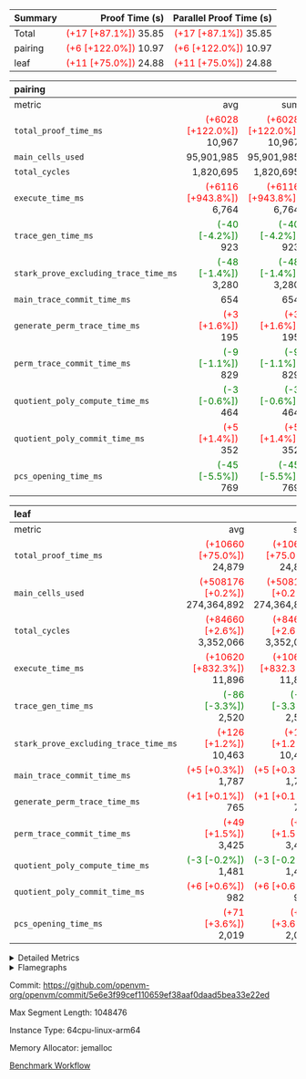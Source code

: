 | Summary | Proof Time (s) | Parallel Proof Time (s) |
|:---|---:|---:|
| Total | <span style='color: red'>(+17 [+87.1%])</span> 35.85 | <span style='color: red'>(+17 [+87.1%])</span> 35.85 |
| pairing | <span style='color: red'>(+6 [+122.0%])</span> 10.97 | <span style='color: red'>(+6 [+122.0%])</span> 10.97 |
| leaf | <span style='color: red'>(+11 [+75.0%])</span> 24.88 | <span style='color: red'>(+11 [+75.0%])</span> 24.88 |


| pairing |||||
|:---|---:|---:|---:|---:|
|metric|avg|sum|max|min|
| `total_proof_time_ms ` | <span style='color: red'>(+6028 [+122.0%])</span> 10,967 | <span style='color: red'>(+6028 [+122.0%])</span> 10,967 | <span style='color: red'>(+6028 [+122.0%])</span> 10,967 | <span style='color: red'>(+6028 [+122.0%])</span> 10,967 |
| `main_cells_used     ` |  95,901,985 |  95,901,985 |  95,901,985 |  95,901,985 |
| `total_cycles        ` |  1,820,695 |  1,820,695 |  1,820,695 |  1,820,695 |
| `execute_time_ms     ` | <span style='color: red'>(+6116 [+943.8%])</span> 6,764 | <span style='color: red'>(+6116 [+943.8%])</span> 6,764 | <span style='color: red'>(+6116 [+943.8%])</span> 6,764 | <span style='color: red'>(+6116 [+943.8%])</span> 6,764 |
| `trace_gen_time_ms   ` | <span style='color: green'>(-40 [-4.2%])</span> 923 | <span style='color: green'>(-40 [-4.2%])</span> 923 | <span style='color: green'>(-40 [-4.2%])</span> 923 | <span style='color: green'>(-40 [-4.2%])</span> 923 |
| `stark_prove_excluding_trace_time_ms` | <span style='color: green'>(-48 [-1.4%])</span> 3,280 | <span style='color: green'>(-48 [-1.4%])</span> 3,280 | <span style='color: green'>(-48 [-1.4%])</span> 3,280 | <span style='color: green'>(-48 [-1.4%])</span> 3,280 |
| `main_trace_commit_time_ms` |  654 |  654 |  654 |  654 |
| `generate_perm_trace_time_ms` | <span style='color: red'>(+3 [+1.6%])</span> 195 | <span style='color: red'>(+3 [+1.6%])</span> 195 | <span style='color: red'>(+3 [+1.6%])</span> 195 | <span style='color: red'>(+3 [+1.6%])</span> 195 |
| `perm_trace_commit_time_ms` | <span style='color: green'>(-9 [-1.1%])</span> 829 | <span style='color: green'>(-9 [-1.1%])</span> 829 | <span style='color: green'>(-9 [-1.1%])</span> 829 | <span style='color: green'>(-9 [-1.1%])</span> 829 |
| `quotient_poly_compute_time_ms` | <span style='color: green'>(-3 [-0.6%])</span> 464 | <span style='color: green'>(-3 [-0.6%])</span> 464 | <span style='color: green'>(-3 [-0.6%])</span> 464 | <span style='color: green'>(-3 [-0.6%])</span> 464 |
| `quotient_poly_commit_time_ms` | <span style='color: red'>(+5 [+1.4%])</span> 352 | <span style='color: red'>(+5 [+1.4%])</span> 352 | <span style='color: red'>(+5 [+1.4%])</span> 352 | <span style='color: red'>(+5 [+1.4%])</span> 352 |
| `pcs_opening_time_ms ` | <span style='color: green'>(-45 [-5.5%])</span> 769 | <span style='color: green'>(-45 [-5.5%])</span> 769 | <span style='color: green'>(-45 [-5.5%])</span> 769 | <span style='color: green'>(-45 [-5.5%])</span> 769 |

| leaf |||||
|:---|---:|---:|---:|---:|
|metric|avg|sum|max|min|
| `total_proof_time_ms ` | <span style='color: red'>(+10660 [+75.0%])</span> 24,879 | <span style='color: red'>(+10660 [+75.0%])</span> 24,879 | <span style='color: red'>(+10660 [+75.0%])</span> 24,879 | <span style='color: red'>(+10660 [+75.0%])</span> 24,879 |
| `main_cells_used     ` | <span style='color: red'>(+508176 [+0.2%])</span> 274,364,892 | <span style='color: red'>(+508176 [+0.2%])</span> 274,364,892 | <span style='color: red'>(+508176 [+0.2%])</span> 274,364,892 | <span style='color: red'>(+508176 [+0.2%])</span> 274,364,892 |
| `total_cycles        ` | <span style='color: red'>(+84660 [+2.6%])</span> 3,352,066 | <span style='color: red'>(+84660 [+2.6%])</span> 3,352,066 | <span style='color: red'>(+84660 [+2.6%])</span> 3,352,066 | <span style='color: red'>(+84660 [+2.6%])</span> 3,352,066 |
| `execute_time_ms     ` | <span style='color: red'>(+10620 [+832.3%])</span> 11,896 | <span style='color: red'>(+10620 [+832.3%])</span> 11,896 | <span style='color: red'>(+10620 [+832.3%])</span> 11,896 | <span style='color: red'>(+10620 [+832.3%])</span> 11,896 |
| `trace_gen_time_ms   ` | <span style='color: green'>(-86 [-3.3%])</span> 2,520 | <span style='color: green'>(-86 [-3.3%])</span> 2,520 | <span style='color: green'>(-86 [-3.3%])</span> 2,520 | <span style='color: green'>(-86 [-3.3%])</span> 2,520 |
| `stark_prove_excluding_trace_time_ms` | <span style='color: red'>(+126 [+1.2%])</span> 10,463 | <span style='color: red'>(+126 [+1.2%])</span> 10,463 | <span style='color: red'>(+126 [+1.2%])</span> 10,463 | <span style='color: red'>(+126 [+1.2%])</span> 10,463 |
| `main_trace_commit_time_ms` | <span style='color: red'>(+5 [+0.3%])</span> 1,787 | <span style='color: red'>(+5 [+0.3%])</span> 1,787 | <span style='color: red'>(+5 [+0.3%])</span> 1,787 | <span style='color: red'>(+5 [+0.3%])</span> 1,787 |
| `generate_perm_trace_time_ms` | <span style='color: red'>(+1 [+0.1%])</span> 765 | <span style='color: red'>(+1 [+0.1%])</span> 765 | <span style='color: red'>(+1 [+0.1%])</span> 765 | <span style='color: red'>(+1 [+0.1%])</span> 765 |
| `perm_trace_commit_time_ms` | <span style='color: red'>(+49 [+1.5%])</span> 3,425 | <span style='color: red'>(+49 [+1.5%])</span> 3,425 | <span style='color: red'>(+49 [+1.5%])</span> 3,425 | <span style='color: red'>(+49 [+1.5%])</span> 3,425 |
| `quotient_poly_compute_time_ms` | <span style='color: green'>(-3 [-0.2%])</span> 1,481 | <span style='color: green'>(-3 [-0.2%])</span> 1,481 | <span style='color: green'>(-3 [-0.2%])</span> 1,481 | <span style='color: green'>(-3 [-0.2%])</span> 1,481 |
| `quotient_poly_commit_time_ms` | <span style='color: red'>(+6 [+0.6%])</span> 982 | <span style='color: red'>(+6 [+0.6%])</span> 982 | <span style='color: red'>(+6 [+0.6%])</span> 982 | <span style='color: red'>(+6 [+0.6%])</span> 982 |
| `pcs_opening_time_ms ` | <span style='color: red'>(+71 [+3.6%])</span> 2,019 | <span style='color: red'>(+71 [+3.6%])</span> 2,019 | <span style='color: red'>(+71 [+3.6%])</span> 2,019 | <span style='color: red'>(+71 [+3.6%])</span> 2,019 |



<details>
<summary>Detailed Metrics</summary>

| group | num_segments | keygen_time_ms | commit_exe_time_ms |
| --- | --- | --- | --- |
| pairing | 1 | 1,107 | 11 | 

| group | air_name | quotient_deg | interactions | constraints |
| --- | --- | --- | --- | --- |
| leaf | AccessAdapterAir<2> | 2 | 5 | 12 | 
| leaf | AccessAdapterAir<4> | 2 | 5 | 12 | 
| leaf | AccessAdapterAir<8> | 2 | 5 | 12 | 
| leaf | FriReducedOpeningAir | 2 | 39 | 71 | 
| leaf | JalRangeCheckAir | 2 | 9 | 14 | 
| leaf | NativePoseidon2Air<BabyBearParameters>, 1> | 2 | 136 | 572 | 
| leaf | PhantomAir | 2 | 3 | 5 | 
| leaf | ProgramAir | 1 | 1 | 4 | 
| leaf | VariableRangeCheckerAir | 1 | 1 | 4 | 
| leaf | VmAirWrapper<AluNativeAdapterAir, FieldArithmeticCoreAir> | 2 | 15 | 27 | 
| leaf | VmAirWrapper<BranchNativeAdapterAir, BranchEqualCoreAir<1> | 2 | 11 | 25 | 
| leaf | VmAirWrapper<NativeAdapterAir<2, 0>, PublicValuesCoreAir> | 2 | 11 | 30 | 
| leaf | VmAirWrapper<NativeLoadStoreAdapterAir<1>, NativeLoadStoreCoreAir<1> | 2 | 15 | 20 | 
| leaf | VmAirWrapper<NativeLoadStoreAdapterAir<4>, NativeLoadStoreCoreAir<4> | 2 | 15 | 20 | 
| leaf | VmAirWrapper<NativeVectorizedAdapterAir<4>, FieldExtensionCoreAir> | 2 | 15 | 27 | 
| leaf | VmConnectorAir | 2 | 5 | 11 | 
| leaf | VolatileBoundaryAir | 2 | 7 | 19 | 
| pairing | AccessAdapterAir<16> | 2 | 5 | 12 | 
| pairing | AccessAdapterAir<2> | 2 | 5 | 12 | 
| pairing | AccessAdapterAir<32> | 2 | 5 | 12 | 
| pairing | AccessAdapterAir<4> | 2 | 5 | 12 | 
| pairing | AccessAdapterAir<8> | 2 | 5 | 12 | 
| pairing | BitwiseOperationLookupAir<8> | 2 | 2 | 4 | 
| pairing | KeccakVmAir | 2 | 321 | 4,513 | 
| pairing | MemoryMerkleAir<8> | 2 | 4 | 39 | 
| pairing | PersistentBoundaryAir<8> | 2 | 3 | 7 | 
| pairing | PhantomAir | 2 | 3 | 5 | 
| pairing | Poseidon2PeripheryAir<BabyBearParameters>, 1> | 2 | 1 | 286 | 
| pairing | ProgramAir | 1 | 1 | 4 | 
| pairing | RangeTupleCheckerAir<2> | 1 | 1 | 4 | 
| pairing | Rv32HintStoreAir | 2 | 18 | 28 | 
| pairing | VariableRangeCheckerAir | 1 | 1 | 4 | 
| pairing | VmAirWrapper<Rv32BaseAluAdapterAir, BaseAluCoreAir<4, 8> | 2 | 20 | 37 | 
| pairing | VmAirWrapper<Rv32BaseAluAdapterAir, LessThanCoreAir<4, 8> | 2 | 18 | 40 | 
| pairing | VmAirWrapper<Rv32BaseAluAdapterAir, ShiftCoreAir<4, 8> | 2 | 24 | 91 | 
| pairing | VmAirWrapper<Rv32BranchAdapterAir, BranchEqualCoreAir<4> | 2 | 11 | 20 | 
| pairing | VmAirWrapper<Rv32BranchAdapterAir, BranchLessThanCoreAir<4, 8> | 2 | 13 | 35 | 
| pairing | VmAirWrapper<Rv32CondRdWriteAdapterAir, Rv32JalLuiCoreAir> | 2 | 10 | 18 | 
| pairing | VmAirWrapper<Rv32IsEqualModAdapterAir<2, 1, 32, 32>, ModularIsEqualCoreAir<32, 4, 8> | 2 | 25 | 225 | 
| pairing | VmAirWrapper<Rv32JalrAdapterAir, Rv32JalrCoreAir> | 2 | 16 | 20 | 
| pairing | VmAirWrapper<Rv32LoadStoreAdapterAir, LoadSignExtendCoreAir<4, 8> | 2 | 18 | 33 | 
| pairing | VmAirWrapper<Rv32LoadStoreAdapterAir, LoadStoreCoreAir<4> | 2 | 17 | 40 | 
| pairing | VmAirWrapper<Rv32MultAdapterAir, DivRemCoreAir<4, 8> | 2 | 25 | 84 | 
| pairing | VmAirWrapper<Rv32MultAdapterAir, MulHCoreAir<4, 8> | 2 | 24 | 31 | 
| pairing | VmAirWrapper<Rv32MultAdapterAir, MultiplicationCoreAir<4, 8> | 2 | 19 | 19 | 
| pairing | VmAirWrapper<Rv32RdWriteAdapterAir, Rv32AuipcCoreAir> | 2 | 12 | 14 | 
| pairing | VmAirWrapper<Rv32VecHeapAdapterAir<1, 2, 2, 32, 32>, FieldExpressionCoreAir> | 2 | 415 | 480 | 
| pairing | VmAirWrapper<Rv32VecHeapAdapterAir<2, 1, 1, 32, 32>, FieldExpressionCoreAir> | 2 | 158 | 190 | 
| pairing | VmAirWrapper<Rv32VecHeapAdapterAir<2, 2, 2, 32, 32>, FieldExpressionCoreAir> | 2 | 428 | 457 | 
| pairing | VmConnectorAir | 2 | 5 | 11 | 

| group | air_name | dsl_ir | idx | opcode | cells_used |
| --- | --- | --- | --- | --- | --- |
| leaf | <AluNativeAdapterAir,FieldArithmeticCoreAir> |  | 0 | ADD | 29 | 
| leaf | <AluNativeAdapterAir,FieldArithmeticCoreAir> | AddEFFI | 0 | ADD | 30,856 | 
| leaf | <AluNativeAdapterAir,FieldArithmeticCoreAir> | AddEFI | 0 | ADD | 160,428 | 
| leaf | <AluNativeAdapterAir,FieldArithmeticCoreAir> | AddEI | 0 | ADD | 6,848,060 | 
| leaf | <AluNativeAdapterAir,FieldArithmeticCoreAir> | AddF | 0 | ADD | 974,400 | 
| leaf | <AluNativeAdapterAir,FieldArithmeticCoreAir> | AddFI | 0 | ADD | 3,183,301 | 
| leaf | <AluNativeAdapterAir,FieldArithmeticCoreAir> | AddV | 0 | ADD | 658,532 | 
| leaf | <AluNativeAdapterAir,FieldArithmeticCoreAir> | AddVI | 0 | ADD | 8,198,590 | 
| leaf | <AluNativeAdapterAir,FieldArithmeticCoreAir> | Alloc | 0 | ADD | 1,079,322 | 
| leaf | <AluNativeAdapterAir,FieldArithmeticCoreAir> | Alloc | 0 | MUL | 297,772 | 
| leaf | <AluNativeAdapterAir,FieldArithmeticCoreAir> | CastFV | 0 | ADD | 27,869 | 
| leaf | <AluNativeAdapterAir,FieldArithmeticCoreAir> | DivEIN | 0 | ADD | 11,832 | 
| leaf | <AluNativeAdapterAir,FieldArithmeticCoreAir> | DivF | 0 | DIV | 60,900 | 
| leaf | <AluNativeAdapterAir,FieldArithmeticCoreAir> | DivFIN | 0 | DIV | 6,960 | 
| leaf | <AluNativeAdapterAir,FieldArithmeticCoreAir> | ImmE | 0 | ADD | 148,364 | 
| leaf | <AluNativeAdapterAir,FieldArithmeticCoreAir> | ImmF | 0 | ADD | 958,566 | 
| leaf | <AluNativeAdapterAir,FieldArithmeticCoreAir> | ImmV | 0 | ADD | 1,408,675 | 
| leaf | <AluNativeAdapterAir,FieldArithmeticCoreAir> | LoadE | 0 | ADD | 1,020,800 | 
| leaf | <AluNativeAdapterAir,FieldArithmeticCoreAir> | LoadE | 0 | MUL | 1,020,800 | 
| leaf | <AluNativeAdapterAir,FieldArithmeticCoreAir> | LoadF | 0 | ADD | 452,081 | 
| leaf | <AluNativeAdapterAir,FieldArithmeticCoreAir> | LoadF | 0 | MUL | 25,752 | 
| leaf | <AluNativeAdapterAir,FieldArithmeticCoreAir> | LoadHeapPtr | 0 | ADD | 29 | 
| leaf | <AluNativeAdapterAir,FieldArithmeticCoreAir> | LoadV | 0 | ADD | 523,682 | 
| leaf | <AluNativeAdapterAir,FieldArithmeticCoreAir> | LoadV | 0 | MUL | 446,803 | 
| leaf | <AluNativeAdapterAir,FieldArithmeticCoreAir> | MulEF | 0 | MUL | 255,664 | 
| leaf | <AluNativeAdapterAir,FieldArithmeticCoreAir> | MulEFI | 0 | MUL | 1,335,160 | 
| leaf | <AluNativeAdapterAir,FieldArithmeticCoreAir> | MulEI | 0 | ADD | 1,335,160 | 
| leaf | <AluNativeAdapterAir,FieldArithmeticCoreAir> | MulF | 0 | MUL | 1,116,558 | 
| leaf | <AluNativeAdapterAir,FieldArithmeticCoreAir> | MulFI | 0 | MUL | 864,084 | 
| leaf | <AluNativeAdapterAir,FieldArithmeticCoreAir> | MulV | 0 | MUL | 58,029 | 
| leaf | <AluNativeAdapterAir,FieldArithmeticCoreAir> | MulVI | 0 | MUL | 478,819 | 
| leaf | <AluNativeAdapterAir,FieldArithmeticCoreAir> | NegE | 0 | MUL | 3,712 | 
| leaf | <AluNativeAdapterAir,FieldArithmeticCoreAir> | StoreE | 0 | ADD | 904,800 | 
| leaf | <AluNativeAdapterAir,FieldArithmeticCoreAir> | StoreE | 0 | MUL | 904,800 | 
| leaf | <AluNativeAdapterAir,FieldArithmeticCoreAir> | StoreF | 0 | ADD | 23,084 | 
| leaf | <AluNativeAdapterAir,FieldArithmeticCoreAir> | StoreF | 0 | MUL | 22,620 | 
| leaf | <AluNativeAdapterAir,FieldArithmeticCoreAir> | StoreHeapPtr | 0 | ADD | 29 | 
| leaf | <AluNativeAdapterAir,FieldArithmeticCoreAir> | StoreV | 0 | ADD | 93,496 | 
| leaf | <AluNativeAdapterAir,FieldArithmeticCoreAir> | StoreV | 0 | MUL | 54,230 | 
| leaf | <AluNativeAdapterAir,FieldArithmeticCoreAir> | SubEF | 0 | ADD | 1,948,104 | 
| leaf | <AluNativeAdapterAir,FieldArithmeticCoreAir> | SubEF | 0 | SUB | 649,368 | 
| leaf | <AluNativeAdapterAir,FieldArithmeticCoreAir> | SubEFI | 0 | ADD | 349,972 | 
| leaf | <AluNativeAdapterAir,FieldArithmeticCoreAir> | SubEI | 0 | ADD | 23,664 | 
| leaf | <AluNativeAdapterAir,FieldArithmeticCoreAir> | SubFI | 0 | SUB | 863,040 | 
| leaf | <AluNativeAdapterAir,FieldArithmeticCoreAir> | SubV | 0 | SUB | 635,477 | 
| leaf | <AluNativeAdapterAir,FieldArithmeticCoreAir> | SubVI | 0 | SUB | 64,815 | 
| leaf | <AluNativeAdapterAir,FieldArithmeticCoreAir> | SubVIN | 0 | SUB | 58,000 | 
| leaf | <AluNativeAdapterAir,FieldArithmeticCoreAir> | UnsafeCastVF | 0 | ADD | 26,999 | 
| leaf | <AluNativeAdapterAir,FieldArithmeticCoreAir> | ZipFor | 0 | ADD | 8,936,669 | 
| leaf | <BranchNativeAdapterAir,BranchEqualCoreAir<1>> | AssertEqE | 0 | BNE | 12,512 | 
| leaf | <BranchNativeAdapterAir,BranchEqualCoreAir<1>> | AssertEqEI | 0 | BNE | 184 | 
| leaf | <BranchNativeAdapterAir,BranchEqualCoreAir<1>> | AssertEqF | 0 | BNE | 706,744 | 
| leaf | <BranchNativeAdapterAir,BranchEqualCoreAir<1>> | AssertEqV | 0 | BNE | 36,110 | 
| leaf | <BranchNativeAdapterAir,BranchEqualCoreAir<1>> | AssertEqVI | 0 | BNE | 21,436 | 
| leaf | <BranchNativeAdapterAir,BranchEqualCoreAir<1>> | AssertNonZero | 0 | BEQ | 23 | 
| leaf | <BranchNativeAdapterAir,BranchEqualCoreAir<1>> | IfEq | 0 | BNE | 2,404,857 | 
| leaf | <BranchNativeAdapterAir,BranchEqualCoreAir<1>> | IfEqI | 0 | BNE | 325,956 | 
| leaf | <BranchNativeAdapterAir,BranchEqualCoreAir<1>> | IfNe | 0 | BEQ | 259,371 | 
| leaf | <BranchNativeAdapterAir,BranchEqualCoreAir<1>> | IfNeI | 0 | BEQ | 4,968 | 
| leaf | <BranchNativeAdapterAir,BranchEqualCoreAir<1>> | ZipFor | 0 | BNE | 5,168,813 | 
| leaf | <NativeAdapterAir<2, 0>,PublicValuesCoreAir> | Publish | 0 | PUBLISH | 972 | 
| leaf | <NativeLoadStoreAdapterAir<1>,NativeLoadStoreCoreAir<1>> | LoadF | 0 | LOADW | 3,828,846 | 
| leaf | <NativeLoadStoreAdapterAir<1>,NativeLoadStoreCoreAir<1>> | LoadV | 0 | LOADW | 4,736,046 | 
| leaf | <NativeLoadStoreAdapterAir<1>,NativeLoadStoreCoreAir<1>> | StoreF | 0 | STOREW | 2,264,283 | 
| leaf | <NativeLoadStoreAdapterAir<1>,NativeLoadStoreCoreAir<1>> | StoreHintWord | 0 | HINT_STOREW | 3,158,001 | 
| leaf | <NativeLoadStoreAdapterAir<1>,NativeLoadStoreCoreAir<1>> | StoreV | 0 | STOREW | 402,129 | 
| leaf | <NativeLoadStoreAdapterAir<4>,NativeLoadStoreCoreAir<4>> | LoadE | 0 | LOADW | 2,820,258 | 
| leaf | <NativeLoadStoreAdapterAir<4>,NativeLoadStoreCoreAir<4>> | StoreE | 0 | STOREW | 1,163,970 | 
| leaf | <NativeVectorizedAdapterAir<4>,FieldExtensionCoreAir> | AddE | 0 | FE4ADD | 3,946,072 | 
| leaf | <NativeVectorizedAdapterAir<4>,FieldExtensionCoreAir> | DivE | 0 | BBE4DIV | 926,136 | 
| leaf | <NativeVectorizedAdapterAir<4>,FieldExtensionCoreAir> | DivEIN | 0 | BBE4DIV | 3,876 | 
| leaf | <NativeVectorizedAdapterAir<4>,FieldExtensionCoreAir> | MulE | 0 | BBE4MUL | 3,890,706 | 
| leaf | <NativeVectorizedAdapterAir<4>,FieldExtensionCoreAir> | MulEI | 0 | BBE4MUL | 437,380 | 
| leaf | <NativeVectorizedAdapterAir<4>,FieldExtensionCoreAir> | SubE | 0 | FE4SUB | 793,972 | 
| leaf | FriReducedOpeningAir | FriReducedOpening | 0 | FRI_REDUCED_OPENING | 71,323,200 | 
| leaf | JalRangeCheck |  | 0 | JAL | 12 | 
| leaf | JalRangeCheck | Alloc | 0 | RANGE_CHECK | 346,524 | 
| leaf | JalRangeCheck | IfEqI | 0 | JAL | 49,800 | 
| leaf | JalRangeCheck | IfNe | 0 | JAL | 24 | 
| leaf | JalRangeCheck | ZipFor | 0 | JAL | 238,992 | 
| leaf | PhantomAir | CT-CheckTraceHeightConstraints | 0 | PHANTOM | 12 | 
| leaf | PhantomAir | CT-ExtractPublicValuesCommit | 0 | PHANTOM | 12 | 
| leaf | PhantomAir | CT-HintOpenedValues | 0 | PHANTOM | 9,600 | 
| leaf | PhantomAir | CT-HintOpeningProof | 0 | PHANTOM | 9,612 | 
| leaf | PhantomAir | CT-HintOpeningValues | 0 | PHANTOM | 12 | 
| leaf | PhantomAir | CT-InitializePcsConst | 0 | PHANTOM | 12 | 
| leaf | PhantomAir | CT-ReadProofsFromInput | 0 | PHANTOM | 12 | 
| leaf | PhantomAir | CT-VerifyProofs | 0 | PHANTOM | 12 | 
| leaf | PhantomAir | CT-cache-generator-powers | 0 | PHANTOM | 1,200 | 
| leaf | PhantomAir | CT-compute-reduced-opening | 0 | PHANTOM | 9,600 | 
| leaf | PhantomAir | CT-exp-reverse-bits-len | 0 | PHANTOM | 175,200 | 
| leaf | PhantomAir | CT-pre-compute-rounds-context | 0 | PHANTOM | 12 | 
| leaf | PhantomAir | CT-single-reduced-opening-eval | 0 | PHANTOM | 267,600 | 
| leaf | PhantomAir | CT-stage-c-build-rounds | 0 | PHANTOM | 12 | 
| leaf | PhantomAir | CT-stage-d-verifier-verify | 0 | PHANTOM | 12 | 
| leaf | PhantomAir | CT-stage-d-verify-pcs | 0 | PHANTOM | 12 | 
| leaf | PhantomAir | CT-stage-e-verify-constraints | 0 | PHANTOM | 12 | 
| leaf | PhantomAir | CT-verify-batch | 0 | PHANTOM | 9,600 | 
| leaf | PhantomAir | CT-verify-batch-ext | 0 | PHANTOM | 24,000 | 
| leaf | PhantomAir | CT-verify-query | 0 | PHANTOM | 1,200 | 
| leaf | PhantomAir | HintBitsF | 0 | PHANTOM | 5,760 | 
| leaf | PhantomAir | HintFelt | 0 | PHANTOM | 75,816 | 
| leaf | PhantomAir | HintInputVec | 0 | PHANTOM | 1,782 | 
| leaf | PhantomAir | HintLoad | 0 | PHANTOM | 21,600 | 
| leaf | VerifyBatchAir | Poseidon2CompressBabyBear | 0 | COMP_POS2 | 10,746 | 
| leaf | VerifyBatchAir | Poseidon2PermuteBabyBear | 0 | PERM_POS2 | 5,197,482 | 
| leaf | VerifyBatchAir | VerifyBatchExt | 0 | VERIFY_BATCH | 9,950,000 | 
| leaf | VerifyBatchAir | VerifyBatchFelt | 0 | VERIFY_BATCH | 73,709,600 | 

| group | air_name | dsl_ir | opcode | segment | cells_used |
| --- | --- | --- | --- | --- | --- |
| pairing | <Rv32BaseAluAdapterAir,BaseAluCoreAir<4, 8>> |  | ADD | 0 | 17,061,264 | 
| pairing | <Rv32BaseAluAdapterAir,BaseAluCoreAir<4, 8>> |  | AND | 0 | 4,351,896 | 
| pairing | <Rv32BaseAluAdapterAir,BaseAluCoreAir<4, 8>> |  | OR | 0 | 720,144 | 
| pairing | <Rv32BaseAluAdapterAir,BaseAluCoreAir<4, 8>> |  | SUB | 0 | 69,228 | 
| pairing | <Rv32BaseAluAdapterAir,LessThanCoreAir<4, 8>> |  | SLTU | 0 | 1,442,519 | 
| pairing | <Rv32BaseAluAdapterAir,ShiftCoreAir<4, 8>> |  | SLL | 0 | 79,977 | 
| pairing | <Rv32BaseAluAdapterAir,ShiftCoreAir<4, 8>> |  | SRL | 0 | 4,134 | 
| pairing | <Rv32BranchAdapterAir,BranchEqualCoreAir<4>> |  | BEQ | 0 | 1,094,886 | 
| pairing | <Rv32BranchAdapterAir,BranchEqualCoreAir<4>> |  | BNE | 0 | 2,066,168 | 
| pairing | <Rv32BranchAdapterAir,BranchLessThanCoreAir<4, 8>> |  | BGEU | 0 | 71,872 | 
| pairing | <Rv32BranchAdapterAir,BranchLessThanCoreAir<4, 8>> |  | BLT | 0 | 6,080 | 
| pairing | <Rv32BranchAdapterAir,BranchLessThanCoreAir<4, 8>> |  | BLTU | 0 | 3,792,800 | 
| pairing | <Rv32CondRdWriteAdapterAir,Rv32JalLuiCoreAir> |  | JAL | 0 | 18,144 | 
| pairing | <Rv32CondRdWriteAdapterAir,Rv32JalLuiCoreAir> |  | LUI | 0 | 43,650 | 
| pairing | <Rv32IsEqualModAdapterAir<2, 1, 32, 32>,ModularIsEqualCoreAir<32, 4, 8>> |  | IS_EQ | 0 | 2,822 | 
| pairing | <Rv32IsEqualModAdapterAir<2, 1, 32, 32>,ModularIsEqualCoreAir<32, 4, 8>> |  | SETUP_ISEQ | 0 | 332 | 
| pairing | <Rv32JalrAdapterAir,Rv32JalrCoreAir> |  | JALR | 0 | 1,171,660 | 
| pairing | <Rv32LoadStoreAdapterAir,LoadStoreCoreAir<4>> |  | LOADBU | 0 | 62,402 | 
| pairing | <Rv32LoadStoreAdapterAir,LoadStoreCoreAir<4>> |  | LOADW | 0 | 17,039,805 | 
| pairing | <Rv32LoadStoreAdapterAir,LoadStoreCoreAir<4>> |  | STOREB | 0 | 115,661 | 
| pairing | <Rv32LoadStoreAdapterAir,LoadStoreCoreAir<4>> |  | STOREW | 0 | 17,157,803 | 
| pairing | <Rv32MultAdapterAir,MulHCoreAir<4, 8>> |  | MULHU | 0 | 6,318 | 
| pairing | <Rv32MultAdapterAir,MultiplicationCoreAir<4, 8>> |  | MUL | 0 | 13,175 | 
| pairing | <Rv32RdWriteAdapterAir,Rv32AuipcCoreAir> |  | AUIPC | 0 | 418,460 | 
| pairing | <Rv32VecHeapAdapterAir<1, 2, 2, 32, 32>,FieldExpressionCoreAir> |  | EcDouble | 0 | 547 | 
| pairing | <Rv32VecHeapAdapterAir<2, 1, 1, 32, 32>,FieldExpressionCoreAir> |  | ModularAddSub | 0 | 7,562 | 
| pairing | <Rv32VecHeapAdapterAir<2, 1, 1, 32, 32>,FieldExpressionCoreAir> |  | ModularMulDiv | 0 | 189,360 | 
| pairing | <Rv32VecHeapAdapterAir<2, 2, 2, 32, 32>,FieldExpressionCoreAir> |  | EcAddNe | 0 | 625 | 
| pairing | <Rv32VecHeapAdapterAir<2, 2, 2, 32, 32>,FieldExpressionCoreAir> |  | Fp2AddSub | 0 | 2,387,061 | 
| pairing | <Rv32VecHeapAdapterAir<2, 2, 2, 32, 32>,FieldExpressionCoreAir> |  | Fp2MulDiv | 0 | 4,161,878 | 
| pairing | PhantomAir |  | PHANTOM | 0 | 6 | 
| pairing | Rv32HintStoreAir |  | HINT_BUFFER | 0 | 6,144 | 

| group | air_name | idx | rows | prep_cols | perm_cols | main_cols | cells |
| --- | --- | --- | --- | --- | --- | --- | --- |
| leaf | AccessAdapterAir<2> | 0 | 2,097,152 |  | 16 | 11 | 56,623,104 | 
| leaf | AccessAdapterAir<4> | 0 | 1,048,576 |  | 16 | 13 | 30,408,704 | 
| leaf | AccessAdapterAir<8> | 0 | 32,768 |  | 16 | 17 | 1,081,344 | 
| leaf | FriReducedOpeningAir | 0 | 4,194,304 |  | 84 | 27 | 465,567,744 | 
| leaf | JalRangeCheckAir | 0 | 65,536 |  | 28 | 12 | 2,621,440 | 
| leaf | NativePoseidon2Air<BabyBearParameters>, 1> | 0 | 262,144 |  | 312 | 398 | 186,122,240 | 
| leaf | PhantomAir | 0 | 131,072 |  | 12 | 6 | 2,359,296 | 
| leaf | ProgramAir | 0 | 1,048,576 |  | 8 | 10 | 18,874,368 | 
| leaf | VariableRangeCheckerAir | 0 | 262,144 | 2 | 8 | 1 | 2,359,296 | 
| leaf | VmAirWrapper<AluNativeAdapterAir, FieldArithmeticCoreAir> | 0 | 2,097,152 |  | 36 | 29 | 136,314,880 | 
| leaf | VmAirWrapper<BranchNativeAdapterAir, BranchEqualCoreAir<1> | 0 | 524,288 |  | 28 | 23 | 26,738,688 | 
| leaf | VmAirWrapper<NativeAdapterAir<2, 0>, PublicValuesCoreAir> | 0 | 64 |  | 28 | 27 | 3,520 | 
| leaf | VmAirWrapper<NativeLoadStoreAdapterAir<1>, NativeLoadStoreCoreAir<1> | 0 | 1,048,576 |  | 40 | 21 | 63,963,136 | 
| leaf | VmAirWrapper<NativeLoadStoreAdapterAir<4>, NativeLoadStoreCoreAir<4> | 0 | 262,144 |  | 40 | 27 | 17,563,648 | 
| leaf | VmAirWrapper<NativeVectorizedAdapterAir<4>, FieldExtensionCoreAir> | 0 | 524,288 |  | 36 | 38 | 38,797,312 | 
| leaf | VmConnectorAir | 0 | 2 | 1 | 16 | 5 | 42 | 
| leaf | VolatileBoundaryAir | 0 | 1,048,576 |  | 20 | 12 | 33,554,432 | 

| group | air_name | segment | rows | prep_cols | perm_cols | main_cols | cells |
| --- | --- | --- | --- | --- | --- | --- | --- |
| pairing | AccessAdapterAir<16> | 0 | 262,144 |  | 16 | 25 | 10,747,904 | 
| pairing | AccessAdapterAir<32> | 0 | 131,072 |  | 16 | 41 | 7,471,104 | 
| pairing | AccessAdapterAir<4> | 0 | 64 |  | 16 | 13 | 1,856 | 
| pairing | AccessAdapterAir<8> | 0 | 524,288 |  | 16 | 17 | 17,301,504 | 
| pairing | BitwiseOperationLookupAir<8> | 0 | 65,536 | 3 | 8 | 2 | 655,360 | 
| pairing | KeccakVmAir | 0 | 1 |  | 1,056 | 3,163 | 4,219 | 
| pairing | MemoryMerkleAir<8> | 0 | 32,768 |  | 16 | 32 | 1,572,864 | 
| pairing | PersistentBoundaryAir<8> | 0 | 32,768 |  | 12 | 20 | 1,048,576 | 
| pairing | PhantomAir | 0 | 1 |  | 12 | 6 | 18 | 
| pairing | Poseidon2PeripheryAir<BabyBearParameters>, 1> | 0 | 32,768 |  | 8 | 300 | 10,092,544 | 
| pairing | ProgramAir | 0 | 32,768 |  | 8 | 10 | 589,824 | 
| pairing | RangeTupleCheckerAir<2> | 0 | 524,288 | 2 | 8 | 1 | 4,718,592 | 
| pairing | Rv32HintStoreAir | 0 | 256 |  | 44 | 32 | 19,456 | 
| pairing | VariableRangeCheckerAir | 0 | 262,144 | 2 | 8 | 1 | 2,359,296 | 
| pairing | VmAirWrapper<Rv32BaseAluAdapterAir, BaseAluCoreAir<4, 8> | 0 | 1,048,576 |  | 52 | 36 | 92,274,688 | 
| pairing | VmAirWrapper<Rv32BaseAluAdapterAir, LessThanCoreAir<4, 8> | 0 | 65,536 |  | 40 | 37 | 5,046,272 | 
| pairing | VmAirWrapper<Rv32BaseAluAdapterAir, ShiftCoreAir<4, 8> | 0 | 2,048 |  | 52 | 53 | 215,040 | 
| pairing | VmAirWrapper<Rv32BranchAdapterAir, BranchEqualCoreAir<4> | 0 | 131,072 |  | 28 | 26 | 7,077,888 | 
| pairing | VmAirWrapper<Rv32BranchAdapterAir, BranchLessThanCoreAir<4, 8> | 0 | 131,072 |  | 32 | 32 | 8,388,608 | 
| pairing | VmAirWrapper<Rv32CondRdWriteAdapterAir, Rv32JalLuiCoreAir> | 0 | 4,096 |  | 28 | 18 | 188,416 | 
| pairing | VmAirWrapper<Rv32IsEqualModAdapterAir<2, 1, 32, 32>, ModularIsEqualCoreAir<32, 4, 8> | 0 | 32 |  | 56 | 166 | 7,104 | 
| pairing | VmAirWrapper<Rv32JalrAdapterAir, Rv32JalrCoreAir> | 0 | 65,536 |  | 36 | 28 | 4,194,304 | 
| pairing | VmAirWrapper<Rv32LoadStoreAdapterAir, LoadStoreCoreAir<4> | 0 | 1,048,576 |  | 52 | 41 | 97,517,568 | 
| pairing | VmAirWrapper<Rv32MultAdapterAir, MulHCoreAir<4, 8> | 0 | 256 |  | 72 | 39 | 28,416 | 
| pairing | VmAirWrapper<Rv32MultAdapterAir, MultiplicationCoreAir<4, 8> | 0 | 512 |  | 52 | 31 | 42,496 | 
| pairing | VmAirWrapper<Rv32RdWriteAdapterAir, Rv32AuipcCoreAir> | 0 | 32,768 |  | 28 | 20 | 1,572,864 | 
| pairing | VmAirWrapper<Rv32VecHeapAdapterAir<1, 2, 2, 32, 32>, FieldExpressionCoreAir> | 0 | 1 |  | 836 | 547 | 1,383 | 
| pairing | VmAirWrapper<Rv32VecHeapAdapterAir<2, 1, 1, 32, 32>, FieldExpressionCoreAir> | 0 | 1,024 |  | 320 | 263 | 596,992 | 
| pairing | VmAirWrapper<Rv32VecHeapAdapterAir<2, 2, 2, 32, 32>, FieldExpressionCoreAir> | 0 | 16,384 |  | 860 | 625 | 18,038,784 | 
| pairing | VmConnectorAir | 0 | 2 | 1 | 16 | 5 | 42 | 

| group | chip_name | idx | rows_used |
| --- | --- | --- | --- |
| leaf | <AluNativeAdapterAir,FieldArithmeticCoreAir> | 0 | 1,674,165 | 
| leaf | <BranchNativeAdapterAir,BranchEqualCoreAir<1>> | 0 | 388,738 | 
| leaf | <NativeAdapterAir<2, 0>,PublicValuesCoreAir> | 0 | 36 | 
| leaf | <NativeLoadStoreAdapterAir<1>,NativeLoadStoreCoreAir<1>> | 0 | 685,205 | 
| leaf | <NativeLoadStoreAdapterAir<4>,NativeLoadStoreCoreAir<4>> | 0 | 147,564 | 
| leaf | <NativeVectorizedAdapterAir<4>,FieldExtensionCoreAir> | 0 | 263,109 | 
| leaf | AccessAdapter<2> | 0 | 1,149,684 | 
| leaf | AccessAdapter<4> | 0 | 572,698 | 
| leaf | AccessAdapter<8> | 0 | 26,338 | 
| leaf | Boundary | 0 | 543,505 | 
| leaf | FriReducedOpeningAir | 0 | 2,641,600 | 
| leaf | JalRangeCheck | 0 | 52,946 | 
| leaf | PhantomAir | 0 | 102,117 | 
| leaf | ProgramChip | 0 | 532,435 | 
| leaf | VariableRangeCheckerAir | 0 | 262,144 | 
| leaf | VerifyBatchAir | 0 | 223,286 | 
| leaf | VmConnectorAir | 0 | 2 | 

| group | chip_name | segment | rows_used |
| --- | --- | --- | --- |
| pairing | <Rv32BaseAluAdapterAir,BaseAluCoreAir<4, 8>> | 0 | 616,737 | 
| pairing | <Rv32BaseAluAdapterAir,LessThanCoreAir<4, 8>> | 0 | 38,987 | 
| pairing | <Rv32BaseAluAdapterAir,ShiftCoreAir<4, 8>> | 0 | 1,587 | 
| pairing | <Rv32BranchAdapterAir,BranchEqualCoreAir<4>> | 0 | 121,579 | 
| pairing | <Rv32BranchAdapterAir,BranchLessThanCoreAir<4, 8>> | 0 | 120,961 | 
| pairing | <Rv32CondRdWriteAdapterAir,Rv32JalLuiCoreAir> | 0 | 3,433 | 
| pairing | <Rv32IsEqualModAdapterAir<2, 1, 32, 32>,ModularIsEqualCoreAir<32, 4, 8>> | 0 | 18 | 
| pairing | <Rv32JalrAdapterAir,Rv32JalrCoreAir> | 0 | 41,845 | 
| pairing | <Rv32LoadStoreAdapterAir,LoadStoreCoreAir<4>> | 0 | 838,431 | 
| pairing | <Rv32MultAdapterAir,MulHCoreAir<4, 8>> | 0 | 162 | 
| pairing | <Rv32MultAdapterAir,MultiplicationCoreAir<4, 8>> | 0 | 425 | 
| pairing | <Rv32RdWriteAdapterAir,Rv32AuipcCoreAir> | 0 | 20,924 | 
| pairing | <Rv32VecHeapAdapterAir<1, 2, 2, 32, 32>,FieldExpressionCoreAir> | 0 | 1 | 
| pairing | <Rv32VecHeapAdapterAir<2, 1, 1, 32, 32>,FieldExpressionCoreAir> | 0 | 719 | 
| pairing | <Rv32VecHeapAdapterAir<2, 2, 2, 32, 32>,FieldExpressionCoreAir> | 0 | 8,374 | 
| pairing | AccessAdapter<16> | 0 | 194,478 | 
| pairing | AccessAdapter<32> | 0 | 97,240 | 
| pairing | AccessAdapter<4> | 0 | 34 | 
| pairing | AccessAdapter<8> | 0 | 393,406 | 
| pairing | Arc<BabyBearParameters>, 1> | 0 | 18,754 | 
| pairing | BitwiseOperationLookupAir<8> | 0 | 65,536 | 
| pairing | Boundary | 0 | 21,602 | 
| pairing | Merkle | 0 | 23,194 | 
| pairing | PhantomAir | 0 | 1 | 
| pairing | ProgramChip | 0 | 19,698 | 
| pairing | RangeTupleCheckerAir<2> | 0 | 524,288 | 
| pairing | Rv32HintStoreAir | 0 | 192 | 
| pairing | VariableRangeCheckerAir | 0 | 262,144 | 
| pairing | VmConnectorAir | 0 | 2 | 

| group | dsl_ir | idx | opcode | frequency |
| --- | --- | --- | --- | --- |
| leaf |  | 0 | ADD | 2 | 
| leaf |  | 0 | JAL | 1 | 
| leaf | AddE | 0 | FE4ADD | 103,844 | 
| leaf | AddEFFI | 0 | ADD | 1,064 | 
| leaf | AddEFI | 0 | ADD | 5,532 | 
| leaf | AddEI | 0 | ADD | 236,140 | 
| leaf | AddF | 0 | ADD | 33,600 | 
| leaf | AddFI | 0 | ADD | 109,769 | 
| leaf | AddV | 0 | ADD | 22,708 | 
| leaf | AddVI | 0 | ADD | 282,710 | 
| leaf | Alloc | 0 | ADD | 37,218 | 
| leaf | Alloc | 0 | MUL | 10,268 | 
| leaf | Alloc | 0 | RANGE_CHECK | 28,877 | 
| leaf | AssertEqE | 0 | BNE | 544 | 
| leaf | AssertEqEI | 0 | BNE | 8 | 
| leaf | AssertEqF | 0 | BNE | 30,728 | 
| leaf | AssertEqV | 0 | BNE | 1,570 | 
| leaf | AssertEqVI | 0 | BNE | 932 | 
| leaf | AssertNonZero | 0 | BEQ | 1 | 
| leaf | CT-CheckTraceHeightConstraints | 0 | PHANTOM | 2 | 
| leaf | CT-ExtractPublicValuesCommit | 0 | PHANTOM | 2 | 
| leaf | CT-HintOpenedValues | 0 | PHANTOM | 1,600 | 
| leaf | CT-HintOpeningProof | 0 | PHANTOM | 1,602 | 
| leaf | CT-HintOpeningValues | 0 | PHANTOM | 2 | 
| leaf | CT-InitializePcsConst | 0 | PHANTOM | 2 | 
| leaf | CT-ReadProofsFromInput | 0 | PHANTOM | 2 | 
| leaf | CT-VerifyProofs | 0 | PHANTOM | 2 | 
| leaf | CT-cache-generator-powers | 0 | PHANTOM | 200 | 
| leaf | CT-compute-reduced-opening | 0 | PHANTOM | 1,600 | 
| leaf | CT-exp-reverse-bits-len | 0 | PHANTOM | 29,200 | 
| leaf | CT-pre-compute-rounds-context | 0 | PHANTOM | 2 | 
| leaf | CT-single-reduced-opening-eval | 0 | PHANTOM | 44,600 | 
| leaf | CT-stage-c-build-rounds | 0 | PHANTOM | 2 | 
| leaf | CT-stage-d-verifier-verify | 0 | PHANTOM | 2 | 
| leaf | CT-stage-d-verify-pcs | 0 | PHANTOM | 2 | 
| leaf | CT-stage-e-verify-constraints | 0 | PHANTOM | 2 | 
| leaf | CT-verify-batch | 0 | PHANTOM | 1,600 | 
| leaf | CT-verify-batch-ext | 0 | PHANTOM | 4,000 | 
| leaf | CT-verify-query | 0 | PHANTOM | 200 | 
| leaf | CastFV | 0 | ADD | 961 | 
| leaf | DivE | 0 | BBE4DIV | 24,372 | 
| leaf | DivEIN | 0 | ADD | 408 | 
| leaf | DivEIN | 0 | BBE4DIV | 102 | 
| leaf | DivF | 0 | DIV | 2,100 | 
| leaf | DivFIN | 0 | DIV | 240 | 
| leaf | FriReducedOpening | 0 | FRI_REDUCED_OPENING | 22,300 | 
| leaf | HintBitsF | 0 | PHANTOM | 960 | 
| leaf | HintFelt | 0 | PHANTOM | 12,636 | 
| leaf | HintInputVec | 0 | PHANTOM | 297 | 
| leaf | HintLoad | 0 | PHANTOM | 3,600 | 
| leaf | IfEq | 0 | BNE | 104,559 | 
| leaf | IfEqI | 0 | BNE | 14,172 | 
| leaf | IfEqI | 0 | JAL | 4,150 | 
| leaf | IfNe | 0 | BEQ | 11,277 | 
| leaf | IfNe | 0 | JAL | 2 | 
| leaf | IfNeI | 0 | BEQ | 216 | 
| leaf | ImmE | 0 | ADD | 5,116 | 
| leaf | ImmF | 0 | ADD | 33,054 | 
| leaf | ImmV | 0 | ADD | 48,575 | 
| leaf | LoadE | 0 | ADD | 35,200 | 
| leaf | LoadE | 0 | LOADW | 104,454 | 
| leaf | LoadE | 0 | MUL | 35,200 | 
| leaf | LoadF | 0 | ADD | 15,589 | 
| leaf | LoadF | 0 | LOADW | 182,326 | 
| leaf | LoadF | 0 | MUL | 888 | 
| leaf | LoadHeapPtr | 0 | ADD | 1 | 
| leaf | LoadV | 0 | ADD | 18,058 | 
| leaf | LoadV | 0 | LOADW | 225,526 | 
| leaf | LoadV | 0 | MUL | 15,407 | 
| leaf | MulE | 0 | BBE4MUL | 102,387 | 
| leaf | MulEF | 0 | MUL | 8,816 | 
| leaf | MulEFI | 0 | MUL | 46,040 | 
| leaf | MulEI | 0 | ADD | 46,040 | 
| leaf | MulEI | 0 | BBE4MUL | 11,510 | 
| leaf | MulF | 0 | MUL | 38,502 | 
| leaf | MulFI | 0 | MUL | 29,796 | 
| leaf | MulV | 0 | MUL | 2,001 | 
| leaf | MulVI | 0 | MUL | 16,511 | 
| leaf | NegE | 0 | MUL | 128 | 
| leaf | Poseidon2CompressBabyBear | 0 | COMP_POS2 | 27 | 
| leaf | Poseidon2PermuteBabyBear | 0 | PERM_POS2 | 13,059 | 
| leaf | Publish | 0 | PUBLISH | 36 | 
| leaf | StoreE | 0 | ADD | 31,200 | 
| leaf | StoreE | 0 | MUL | 31,200 | 
| leaf | StoreE | 0 | STOREW | 43,110 | 
| leaf | StoreF | 0 | ADD | 796 | 
| leaf | StoreF | 0 | MUL | 780 | 
| leaf | StoreF | 0 | STOREW | 107,823 | 
| leaf | StoreHeapPtr | 0 | ADD | 1 | 
| leaf | StoreHintWord | 0 | HINT_STOREW | 150,381 | 
| leaf | StoreV | 0 | ADD | 3,224 | 
| leaf | StoreV | 0 | MUL | 1,870 | 
| leaf | StoreV | 0 | STOREW | 19,149 | 
| leaf | SubE | 0 | FE4SUB | 20,894 | 
| leaf | SubEF | 0 | ADD | 67,176 | 
| leaf | SubEF | 0 | SUB | 22,392 | 
| leaf | SubEFI | 0 | ADD | 12,068 | 
| leaf | SubEI | 0 | ADD | 816 | 
| leaf | SubFI | 0 | SUB | 29,760 | 
| leaf | SubV | 0 | SUB | 21,913 | 
| leaf | SubVI | 0 | SUB | 2,235 | 
| leaf | SubVIN | 0 | SUB | 2,000 | 
| leaf | UnsafeCastVF | 0 | ADD | 931 | 
| leaf | VerifyBatchExt | 0 | VERIFY_BATCH | 2,000 | 
| leaf | VerifyBatchFelt | 0 | VERIFY_BATCH | 800 | 
| leaf | ZipFor | 0 | ADD | 308,161 | 
| leaf | ZipFor | 0 | BNE | 224,731 | 
| leaf | ZipFor | 0 | JAL | 19,916 | 

| group | dsl_ir | opcode | segment | frequency |
| --- | --- | --- | --- | --- |
| pairing |  | ADD | 0 | 473,924 | 
| pairing |  | AND | 0 | 120,886 | 
| pairing |  | AUIPC | 0 | 20,924 | 
| pairing |  | BEQ | 0 | 42,111 | 
| pairing |  | BGEU | 0 | 2,246 | 
| pairing |  | BLT | 0 | 190 | 
| pairing |  | BLTU | 0 | 118,525 | 
| pairing |  | BNE | 0 | 79,468 | 
| pairing |  | EcAddNe | 0 | 1 | 
| pairing |  | EcDouble | 0 | 1 | 
| pairing |  | Fp2AddSub | 0 | 6,469 | 
| pairing |  | Fp2MulDiv | 0 | 8,374 | 
| pairing |  | HINT_BUFFER | 0 | 1 | 
| pairing |  | IS_EQ | 0 | 17 | 
| pairing |  | JAL | 0 | 1,008 | 
| pairing |  | JALR | 0 | 41,845 | 
| pairing |  | LOADBU | 0 | 1,522 | 
| pairing |  | LOADW | 0 | 415,605 | 
| pairing |  | LUI | 0 | 2,425 | 
| pairing |  | MUL | 0 | 425 | 
| pairing |  | MULHU | 0 | 162 | 
| pairing |  | ModularAddSub | 0 | 38 | 
| pairing |  | ModularMulDiv | 0 | 720 | 
| pairing |  | OR | 0 | 20,004 | 
| pairing |  | PHANTOM | 0 | 1 | 
| pairing |  | SETUP_ISEQ | 0 | 2 | 
| pairing |  | SLL | 0 | 1,509 | 
| pairing |  | SLTU | 0 | 38,987 | 
| pairing |  | SRL | 0 | 78 | 
| pairing |  | STOREB | 0 | 2,821 | 
| pairing |  | STOREW | 0 | 418,483 | 
| pairing |  | SUB | 0 | 1,923 | 

| group | idx | trace_gen_time_ms | total_proof_time_ms | total_cycles | total_cells | stark_prove_excluding_trace_time_ms | quotient_poly_compute_time_ms | quotient_poly_commit_time_ms | perm_trace_commit_time_ms | pcs_opening_time_ms | main_trace_commit_time_ms | main_cells_used | generate_perm_trace_time_ms | execute_time_ms |
| --- | --- | --- | --- | --- | --- | --- | --- | --- | --- | --- | --- | --- | --- | --- |
| leaf | 0 | 2,520 | 24,879 | 3,352,066 | 1,082,953,194 | 10,463 | 1,481 | 982 | 3,425 | 2,019 | 1,787 | 274,364,892 | 765 | 11,896 | 

| group | idx | trace_height_constraint | weighted_sum | threshold |
| --- | --- | --- | --- | --- |
| leaf | 0 | 0 | 18,743,428 | 2,013,265,921 | 
| leaf | 0 | 1 | 129,728,768 | 2,013,265,921 | 
| leaf | 0 | 2 | 9,371,714 | 2,013,265,921 | 
| leaf | 0 | 3 | 129,827,076 | 2,013,265,921 | 
| leaf | 0 | 4 | 524,288 | 2,013,265,921 | 
| leaf | 0 | 5 | 289,505,994 | 2,013,265,921 | 

| group | segment | trace_gen_time_ms | total_proof_time_ms | total_cycles | total_cells | stark_prove_excluding_trace_time_ms | quotient_poly_compute_time_ms | quotient_poly_commit_time_ms | perm_trace_commit_time_ms | pcs_opening_time_ms | main_trace_commit_time_ms | main_cells_used | generate_perm_trace_time_ms | execute_time_ms |
| --- | --- | --- | --- | --- | --- | --- | --- | --- | --- | --- | --- | --- | --- | --- |
| pairing | 0 | 923 | 10,967 | 1,820,695 | 297,675,351 | 3,280 | 464 | 352 | 829 | 769 | 654 | 95,901,985 | 195 | 6,764 | 

| group | segment | trace_height_constraint | weighted_sum | threshold |
| --- | --- | --- | --- | --- |
| pairing | 0 | 0 | 5,112,018 | 2,013,265,921 | 
| pairing | 0 | 1 | 17,620,378 | 2,013,265,921 | 
| pairing | 0 | 2 | 2,556,009 | 2,013,265,921 | 
| pairing | 0 | 3 | 24,468,838 | 2,013,265,921 | 
| pairing | 0 | 4 | 131,072 | 2,013,265,921 | 
| pairing | 0 | 5 | 65,536 | 2,013,265,921 | 
| pairing | 0 | 6 | 6,004,051 | 2,013,265,921 | 
| pairing | 0 | 7 | 4,096 | 2,013,265,921 | 
| pairing | 0 | 8 | 56,945,038 | 2,013,265,921 | 

</details>


<details>
<summary>Flamegraphs</summary>

[![](https://openvm-public-data-sandbox-us-east-1.s3.us-east-1.amazonaws.com/benchmark/github/flamegraphs/5e6e3f99cef110659ef38aaf0daad5bea33e22ed/ecrecover-ecrecover_program.dsl_ir.opcode.air_name.cells_used.reverse.svg)](https://openvm-public-data-sandbox-us-east-1.s3.us-east-1.amazonaws.com/benchmark/github/flamegraphs/5e6e3f99cef110659ef38aaf0daad5bea33e22ed/ecrecover-ecrecover_program.dsl_ir.opcode.air_name.cells_used.reverse.svg)
[![](https://openvm-public-data-sandbox-us-east-1.s3.us-east-1.amazonaws.com/benchmark/github/flamegraphs/5e6e3f99cef110659ef38aaf0daad5bea33e22ed/ecrecover-ecrecover_program.dsl_ir.opcode.air_name.cells_used.svg)](https://openvm-public-data-sandbox-us-east-1.s3.us-east-1.amazonaws.com/benchmark/github/flamegraphs/5e6e3f99cef110659ef38aaf0daad5bea33e22ed/ecrecover-ecrecover_program.dsl_ir.opcode.air_name.cells_used.svg)
[![](https://openvm-public-data-sandbox-us-east-1.s3.us-east-1.amazonaws.com/benchmark/github/flamegraphs/5e6e3f99cef110659ef38aaf0daad5bea33e22ed/ecrecover-ecrecover_program.dsl_ir.opcode.frequency.reverse.svg)](https://openvm-public-data-sandbox-us-east-1.s3.us-east-1.amazonaws.com/benchmark/github/flamegraphs/5e6e3f99cef110659ef38aaf0daad5bea33e22ed/ecrecover-ecrecover_program.dsl_ir.opcode.frequency.reverse.svg)
[![](https://openvm-public-data-sandbox-us-east-1.s3.us-east-1.amazonaws.com/benchmark/github/flamegraphs/5e6e3f99cef110659ef38aaf0daad5bea33e22ed/ecrecover-ecrecover_program.dsl_ir.opcode.frequency.svg)](https://openvm-public-data-sandbox-us-east-1.s3.us-east-1.amazonaws.com/benchmark/github/flamegraphs/5e6e3f99cef110659ef38aaf0daad5bea33e22ed/ecrecover-ecrecover_program.dsl_ir.opcode.frequency.svg)
[![](https://openvm-public-data-sandbox-us-east-1.s3.us-east-1.amazonaws.com/benchmark/github/flamegraphs/5e6e3f99cef110659ef38aaf0daad5bea33e22ed/ecrecover-leaf.dsl_ir.opcode.air_name.cells_used.reverse.svg)](https://openvm-public-data-sandbox-us-east-1.s3.us-east-1.amazonaws.com/benchmark/github/flamegraphs/5e6e3f99cef110659ef38aaf0daad5bea33e22ed/ecrecover-leaf.dsl_ir.opcode.air_name.cells_used.reverse.svg)
[![](https://openvm-public-data-sandbox-us-east-1.s3.us-east-1.amazonaws.com/benchmark/github/flamegraphs/5e6e3f99cef110659ef38aaf0daad5bea33e22ed/ecrecover-leaf.dsl_ir.opcode.air_name.cells_used.svg)](https://openvm-public-data-sandbox-us-east-1.s3.us-east-1.amazonaws.com/benchmark/github/flamegraphs/5e6e3f99cef110659ef38aaf0daad5bea33e22ed/ecrecover-leaf.dsl_ir.opcode.air_name.cells_used.svg)
[![](https://openvm-public-data-sandbox-us-east-1.s3.us-east-1.amazonaws.com/benchmark/github/flamegraphs/5e6e3f99cef110659ef38aaf0daad5bea33e22ed/ecrecover-leaf.dsl_ir.opcode.frequency.reverse.svg)](https://openvm-public-data-sandbox-us-east-1.s3.us-east-1.amazonaws.com/benchmark/github/flamegraphs/5e6e3f99cef110659ef38aaf0daad5bea33e22ed/ecrecover-leaf.dsl_ir.opcode.frequency.reverse.svg)
[![](https://openvm-public-data-sandbox-us-east-1.s3.us-east-1.amazonaws.com/benchmark/github/flamegraphs/5e6e3f99cef110659ef38aaf0daad5bea33e22ed/ecrecover-leaf.dsl_ir.opcode.frequency.svg)](https://openvm-public-data-sandbox-us-east-1.s3.us-east-1.amazonaws.com/benchmark/github/flamegraphs/5e6e3f99cef110659ef38aaf0daad5bea33e22ed/ecrecover-leaf.dsl_ir.opcode.frequency.svg)
[![](https://openvm-public-data-sandbox-us-east-1.s3.us-east-1.amazonaws.com/benchmark/github/flamegraphs/5e6e3f99cef110659ef38aaf0daad5bea33e22ed/fib_e2e-fib_e2e.dsl_ir.opcode.air_name.cells_used.reverse.svg)](https://openvm-public-data-sandbox-us-east-1.s3.us-east-1.amazonaws.com/benchmark/github/flamegraphs/5e6e3f99cef110659ef38aaf0daad5bea33e22ed/fib_e2e-fib_e2e.dsl_ir.opcode.air_name.cells_used.reverse.svg)
[![](https://openvm-public-data-sandbox-us-east-1.s3.us-east-1.amazonaws.com/benchmark/github/flamegraphs/5e6e3f99cef110659ef38aaf0daad5bea33e22ed/fib_e2e-fib_e2e.dsl_ir.opcode.air_name.cells_used.svg)](https://openvm-public-data-sandbox-us-east-1.s3.us-east-1.amazonaws.com/benchmark/github/flamegraphs/5e6e3f99cef110659ef38aaf0daad5bea33e22ed/fib_e2e-fib_e2e.dsl_ir.opcode.air_name.cells_used.svg)
[![](https://openvm-public-data-sandbox-us-east-1.s3.us-east-1.amazonaws.com/benchmark/github/flamegraphs/5e6e3f99cef110659ef38aaf0daad5bea33e22ed/fib_e2e-fib_e2e.dsl_ir.opcode.frequency.reverse.svg)](https://openvm-public-data-sandbox-us-east-1.s3.us-east-1.amazonaws.com/benchmark/github/flamegraphs/5e6e3f99cef110659ef38aaf0daad5bea33e22ed/fib_e2e-fib_e2e.dsl_ir.opcode.frequency.reverse.svg)
[![](https://openvm-public-data-sandbox-us-east-1.s3.us-east-1.amazonaws.com/benchmark/github/flamegraphs/5e6e3f99cef110659ef38aaf0daad5bea33e22ed/fib_e2e-fib_e2e.dsl_ir.opcode.frequency.svg)](https://openvm-public-data-sandbox-us-east-1.s3.us-east-1.amazonaws.com/benchmark/github/flamegraphs/5e6e3f99cef110659ef38aaf0daad5bea33e22ed/fib_e2e-fib_e2e.dsl_ir.opcode.frequency.svg)
[![](https://openvm-public-data-sandbox-us-east-1.s3.us-east-1.amazonaws.com/benchmark/github/flamegraphs/5e6e3f99cef110659ef38aaf0daad5bea33e22ed/fib_e2e-halo2_outer.cell_tracker_span.cells_used.reverse.svg)](https://openvm-public-data-sandbox-us-east-1.s3.us-east-1.amazonaws.com/benchmark/github/flamegraphs/5e6e3f99cef110659ef38aaf0daad5bea33e22ed/fib_e2e-halo2_outer.cell_tracker_span.cells_used.reverse.svg)
[![](https://openvm-public-data-sandbox-us-east-1.s3.us-east-1.amazonaws.com/benchmark/github/flamegraphs/5e6e3f99cef110659ef38aaf0daad5bea33e22ed/fib_e2e-halo2_outer.cell_tracker_span.cells_used.svg)](https://openvm-public-data-sandbox-us-east-1.s3.us-east-1.amazonaws.com/benchmark/github/flamegraphs/5e6e3f99cef110659ef38aaf0daad5bea33e22ed/fib_e2e-halo2_outer.cell_tracker_span.cells_used.svg)
[![](https://openvm-public-data-sandbox-us-east-1.s3.us-east-1.amazonaws.com/benchmark/github/flamegraphs/5e6e3f99cef110659ef38aaf0daad5bea33e22ed/fib_e2e-internal.0.dsl_ir.opcode.air_name.cells_used.reverse.svg)](https://openvm-public-data-sandbox-us-east-1.s3.us-east-1.amazonaws.com/benchmark/github/flamegraphs/5e6e3f99cef110659ef38aaf0daad5bea33e22ed/fib_e2e-internal.0.dsl_ir.opcode.air_name.cells_used.reverse.svg)
[![](https://openvm-public-data-sandbox-us-east-1.s3.us-east-1.amazonaws.com/benchmark/github/flamegraphs/5e6e3f99cef110659ef38aaf0daad5bea33e22ed/fib_e2e-internal.0.dsl_ir.opcode.air_name.cells_used.svg)](https://openvm-public-data-sandbox-us-east-1.s3.us-east-1.amazonaws.com/benchmark/github/flamegraphs/5e6e3f99cef110659ef38aaf0daad5bea33e22ed/fib_e2e-internal.0.dsl_ir.opcode.air_name.cells_used.svg)
[![](https://openvm-public-data-sandbox-us-east-1.s3.us-east-1.amazonaws.com/benchmark/github/flamegraphs/5e6e3f99cef110659ef38aaf0daad5bea33e22ed/fib_e2e-internal.0.dsl_ir.opcode.frequency.reverse.svg)](https://openvm-public-data-sandbox-us-east-1.s3.us-east-1.amazonaws.com/benchmark/github/flamegraphs/5e6e3f99cef110659ef38aaf0daad5bea33e22ed/fib_e2e-internal.0.dsl_ir.opcode.frequency.reverse.svg)
[![](https://openvm-public-data-sandbox-us-east-1.s3.us-east-1.amazonaws.com/benchmark/github/flamegraphs/5e6e3f99cef110659ef38aaf0daad5bea33e22ed/fib_e2e-internal.0.dsl_ir.opcode.frequency.svg)](https://openvm-public-data-sandbox-us-east-1.s3.us-east-1.amazonaws.com/benchmark/github/flamegraphs/5e6e3f99cef110659ef38aaf0daad5bea33e22ed/fib_e2e-internal.0.dsl_ir.opcode.frequency.svg)
[![](https://openvm-public-data-sandbox-us-east-1.s3.us-east-1.amazonaws.com/benchmark/github/flamegraphs/5e6e3f99cef110659ef38aaf0daad5bea33e22ed/fib_e2e-internal.1.dsl_ir.opcode.air_name.cells_used.reverse.svg)](https://openvm-public-data-sandbox-us-east-1.s3.us-east-1.amazonaws.com/benchmark/github/flamegraphs/5e6e3f99cef110659ef38aaf0daad5bea33e22ed/fib_e2e-internal.1.dsl_ir.opcode.air_name.cells_used.reverse.svg)
[![](https://openvm-public-data-sandbox-us-east-1.s3.us-east-1.amazonaws.com/benchmark/github/flamegraphs/5e6e3f99cef110659ef38aaf0daad5bea33e22ed/fib_e2e-internal.1.dsl_ir.opcode.air_name.cells_used.svg)](https://openvm-public-data-sandbox-us-east-1.s3.us-east-1.amazonaws.com/benchmark/github/flamegraphs/5e6e3f99cef110659ef38aaf0daad5bea33e22ed/fib_e2e-internal.1.dsl_ir.opcode.air_name.cells_used.svg)
[![](https://openvm-public-data-sandbox-us-east-1.s3.us-east-1.amazonaws.com/benchmark/github/flamegraphs/5e6e3f99cef110659ef38aaf0daad5bea33e22ed/fib_e2e-internal.1.dsl_ir.opcode.frequency.reverse.svg)](https://openvm-public-data-sandbox-us-east-1.s3.us-east-1.amazonaws.com/benchmark/github/flamegraphs/5e6e3f99cef110659ef38aaf0daad5bea33e22ed/fib_e2e-internal.1.dsl_ir.opcode.frequency.reverse.svg)
[![](https://openvm-public-data-sandbox-us-east-1.s3.us-east-1.amazonaws.com/benchmark/github/flamegraphs/5e6e3f99cef110659ef38aaf0daad5bea33e22ed/fib_e2e-internal.1.dsl_ir.opcode.frequency.svg)](https://openvm-public-data-sandbox-us-east-1.s3.us-east-1.amazonaws.com/benchmark/github/flamegraphs/5e6e3f99cef110659ef38aaf0daad5bea33e22ed/fib_e2e-internal.1.dsl_ir.opcode.frequency.svg)
[![](https://openvm-public-data-sandbox-us-east-1.s3.us-east-1.amazonaws.com/benchmark/github/flamegraphs/5e6e3f99cef110659ef38aaf0daad5bea33e22ed/fib_e2e-leaf.dsl_ir.opcode.air_name.cells_used.reverse.svg)](https://openvm-public-data-sandbox-us-east-1.s3.us-east-1.amazonaws.com/benchmark/github/flamegraphs/5e6e3f99cef110659ef38aaf0daad5bea33e22ed/fib_e2e-leaf.dsl_ir.opcode.air_name.cells_used.reverse.svg)
[![](https://openvm-public-data-sandbox-us-east-1.s3.us-east-1.amazonaws.com/benchmark/github/flamegraphs/5e6e3f99cef110659ef38aaf0daad5bea33e22ed/fib_e2e-leaf.dsl_ir.opcode.air_name.cells_used.svg)](https://openvm-public-data-sandbox-us-east-1.s3.us-east-1.amazonaws.com/benchmark/github/flamegraphs/5e6e3f99cef110659ef38aaf0daad5bea33e22ed/fib_e2e-leaf.dsl_ir.opcode.air_name.cells_used.svg)
[![](https://openvm-public-data-sandbox-us-east-1.s3.us-east-1.amazonaws.com/benchmark/github/flamegraphs/5e6e3f99cef110659ef38aaf0daad5bea33e22ed/fib_e2e-leaf.dsl_ir.opcode.frequency.reverse.svg)](https://openvm-public-data-sandbox-us-east-1.s3.us-east-1.amazonaws.com/benchmark/github/flamegraphs/5e6e3f99cef110659ef38aaf0daad5bea33e22ed/fib_e2e-leaf.dsl_ir.opcode.frequency.reverse.svg)
[![](https://openvm-public-data-sandbox-us-east-1.s3.us-east-1.amazonaws.com/benchmark/github/flamegraphs/5e6e3f99cef110659ef38aaf0daad5bea33e22ed/fib_e2e-leaf.dsl_ir.opcode.frequency.svg)](https://openvm-public-data-sandbox-us-east-1.s3.us-east-1.amazonaws.com/benchmark/github/flamegraphs/5e6e3f99cef110659ef38aaf0daad5bea33e22ed/fib_e2e-leaf.dsl_ir.opcode.frequency.svg)
[![](https://openvm-public-data-sandbox-us-east-1.s3.us-east-1.amazonaws.com/benchmark/github/flamegraphs/5e6e3f99cef110659ef38aaf0daad5bea33e22ed/fib_e2e-root.dsl_ir.opcode.air_name.cells_used.reverse.svg)](https://openvm-public-data-sandbox-us-east-1.s3.us-east-1.amazonaws.com/benchmark/github/flamegraphs/5e6e3f99cef110659ef38aaf0daad5bea33e22ed/fib_e2e-root.dsl_ir.opcode.air_name.cells_used.reverse.svg)
[![](https://openvm-public-data-sandbox-us-east-1.s3.us-east-1.amazonaws.com/benchmark/github/flamegraphs/5e6e3f99cef110659ef38aaf0daad5bea33e22ed/fib_e2e-root.dsl_ir.opcode.air_name.cells_used.svg)](https://openvm-public-data-sandbox-us-east-1.s3.us-east-1.amazonaws.com/benchmark/github/flamegraphs/5e6e3f99cef110659ef38aaf0daad5bea33e22ed/fib_e2e-root.dsl_ir.opcode.air_name.cells_used.svg)
[![](https://openvm-public-data-sandbox-us-east-1.s3.us-east-1.amazonaws.com/benchmark/github/flamegraphs/5e6e3f99cef110659ef38aaf0daad5bea33e22ed/fib_e2e-root.dsl_ir.opcode.frequency.reverse.svg)](https://openvm-public-data-sandbox-us-east-1.s3.us-east-1.amazonaws.com/benchmark/github/flamegraphs/5e6e3f99cef110659ef38aaf0daad5bea33e22ed/fib_e2e-root.dsl_ir.opcode.frequency.reverse.svg)
[![](https://openvm-public-data-sandbox-us-east-1.s3.us-east-1.amazonaws.com/benchmark/github/flamegraphs/5e6e3f99cef110659ef38aaf0daad5bea33e22ed/fib_e2e-root.dsl_ir.opcode.frequency.svg)](https://openvm-public-data-sandbox-us-east-1.s3.us-east-1.amazonaws.com/benchmark/github/flamegraphs/5e6e3f99cef110659ef38aaf0daad5bea33e22ed/fib_e2e-root.dsl_ir.opcode.frequency.svg)
[![](https://openvm-public-data-sandbox-us-east-1.s3.us-east-1.amazonaws.com/benchmark/github/flamegraphs/5e6e3f99cef110659ef38aaf0daad5bea33e22ed/fibonacci-fibonacci_program.dsl_ir.opcode.air_name.cells_used.reverse.svg)](https://openvm-public-data-sandbox-us-east-1.s3.us-east-1.amazonaws.com/benchmark/github/flamegraphs/5e6e3f99cef110659ef38aaf0daad5bea33e22ed/fibonacci-fibonacci_program.dsl_ir.opcode.air_name.cells_used.reverse.svg)
[![](https://openvm-public-data-sandbox-us-east-1.s3.us-east-1.amazonaws.com/benchmark/github/flamegraphs/5e6e3f99cef110659ef38aaf0daad5bea33e22ed/fibonacci-fibonacci_program.dsl_ir.opcode.air_name.cells_used.svg)](https://openvm-public-data-sandbox-us-east-1.s3.us-east-1.amazonaws.com/benchmark/github/flamegraphs/5e6e3f99cef110659ef38aaf0daad5bea33e22ed/fibonacci-fibonacci_program.dsl_ir.opcode.air_name.cells_used.svg)
[![](https://openvm-public-data-sandbox-us-east-1.s3.us-east-1.amazonaws.com/benchmark/github/flamegraphs/5e6e3f99cef110659ef38aaf0daad5bea33e22ed/fibonacci-fibonacci_program.dsl_ir.opcode.frequency.reverse.svg)](https://openvm-public-data-sandbox-us-east-1.s3.us-east-1.amazonaws.com/benchmark/github/flamegraphs/5e6e3f99cef110659ef38aaf0daad5bea33e22ed/fibonacci-fibonacci_program.dsl_ir.opcode.frequency.reverse.svg)
[![](https://openvm-public-data-sandbox-us-east-1.s3.us-east-1.amazonaws.com/benchmark/github/flamegraphs/5e6e3f99cef110659ef38aaf0daad5bea33e22ed/fibonacci-fibonacci_program.dsl_ir.opcode.frequency.svg)](https://openvm-public-data-sandbox-us-east-1.s3.us-east-1.amazonaws.com/benchmark/github/flamegraphs/5e6e3f99cef110659ef38aaf0daad5bea33e22ed/fibonacci-fibonacci_program.dsl_ir.opcode.frequency.svg)
[![](https://openvm-public-data-sandbox-us-east-1.s3.us-east-1.amazonaws.com/benchmark/github/flamegraphs/5e6e3f99cef110659ef38aaf0daad5bea33e22ed/fibonacci-leaf.dsl_ir.opcode.air_name.cells_used.reverse.svg)](https://openvm-public-data-sandbox-us-east-1.s3.us-east-1.amazonaws.com/benchmark/github/flamegraphs/5e6e3f99cef110659ef38aaf0daad5bea33e22ed/fibonacci-leaf.dsl_ir.opcode.air_name.cells_used.reverse.svg)
[![](https://openvm-public-data-sandbox-us-east-1.s3.us-east-1.amazonaws.com/benchmark/github/flamegraphs/5e6e3f99cef110659ef38aaf0daad5bea33e22ed/fibonacci-leaf.dsl_ir.opcode.air_name.cells_used.svg)](https://openvm-public-data-sandbox-us-east-1.s3.us-east-1.amazonaws.com/benchmark/github/flamegraphs/5e6e3f99cef110659ef38aaf0daad5bea33e22ed/fibonacci-leaf.dsl_ir.opcode.air_name.cells_used.svg)
[![](https://openvm-public-data-sandbox-us-east-1.s3.us-east-1.amazonaws.com/benchmark/github/flamegraphs/5e6e3f99cef110659ef38aaf0daad5bea33e22ed/fibonacci-leaf.dsl_ir.opcode.frequency.reverse.svg)](https://openvm-public-data-sandbox-us-east-1.s3.us-east-1.amazonaws.com/benchmark/github/flamegraphs/5e6e3f99cef110659ef38aaf0daad5bea33e22ed/fibonacci-leaf.dsl_ir.opcode.frequency.reverse.svg)
[![](https://openvm-public-data-sandbox-us-east-1.s3.us-east-1.amazonaws.com/benchmark/github/flamegraphs/5e6e3f99cef110659ef38aaf0daad5bea33e22ed/fibonacci-leaf.dsl_ir.opcode.frequency.svg)](https://openvm-public-data-sandbox-us-east-1.s3.us-east-1.amazonaws.com/benchmark/github/flamegraphs/5e6e3f99cef110659ef38aaf0daad5bea33e22ed/fibonacci-leaf.dsl_ir.opcode.frequency.svg)
[![](https://openvm-public-data-sandbox-us-east-1.s3.us-east-1.amazonaws.com/benchmark/github/flamegraphs/5e6e3f99cef110659ef38aaf0daad5bea33e22ed/kitchen_sink-halo2_outer.cell_tracker_span.cells_used.reverse.svg)](https://openvm-public-data-sandbox-us-east-1.s3.us-east-1.amazonaws.com/benchmark/github/flamegraphs/5e6e3f99cef110659ef38aaf0daad5bea33e22ed/kitchen_sink-halo2_outer.cell_tracker_span.cells_used.reverse.svg)
[![](https://openvm-public-data-sandbox-us-east-1.s3.us-east-1.amazonaws.com/benchmark/github/flamegraphs/5e6e3f99cef110659ef38aaf0daad5bea33e22ed/kitchen_sink-halo2_outer.cell_tracker_span.cells_used.svg)](https://openvm-public-data-sandbox-us-east-1.s3.us-east-1.amazonaws.com/benchmark/github/flamegraphs/5e6e3f99cef110659ef38aaf0daad5bea33e22ed/kitchen_sink-halo2_outer.cell_tracker_span.cells_used.svg)
[![](https://openvm-public-data-sandbox-us-east-1.s3.us-east-1.amazonaws.com/benchmark/github/flamegraphs/5e6e3f99cef110659ef38aaf0daad5bea33e22ed/kitchen_sink-internal.0.dsl_ir.opcode.air_name.cells_used.reverse.svg)](https://openvm-public-data-sandbox-us-east-1.s3.us-east-1.amazonaws.com/benchmark/github/flamegraphs/5e6e3f99cef110659ef38aaf0daad5bea33e22ed/kitchen_sink-internal.0.dsl_ir.opcode.air_name.cells_used.reverse.svg)
[![](https://openvm-public-data-sandbox-us-east-1.s3.us-east-1.amazonaws.com/benchmark/github/flamegraphs/5e6e3f99cef110659ef38aaf0daad5bea33e22ed/kitchen_sink-internal.0.dsl_ir.opcode.air_name.cells_used.svg)](https://openvm-public-data-sandbox-us-east-1.s3.us-east-1.amazonaws.com/benchmark/github/flamegraphs/5e6e3f99cef110659ef38aaf0daad5bea33e22ed/kitchen_sink-internal.0.dsl_ir.opcode.air_name.cells_used.svg)
[![](https://openvm-public-data-sandbox-us-east-1.s3.us-east-1.amazonaws.com/benchmark/github/flamegraphs/5e6e3f99cef110659ef38aaf0daad5bea33e22ed/kitchen_sink-internal.0.dsl_ir.opcode.frequency.reverse.svg)](https://openvm-public-data-sandbox-us-east-1.s3.us-east-1.amazonaws.com/benchmark/github/flamegraphs/5e6e3f99cef110659ef38aaf0daad5bea33e22ed/kitchen_sink-internal.0.dsl_ir.opcode.frequency.reverse.svg)
[![](https://openvm-public-data-sandbox-us-east-1.s3.us-east-1.amazonaws.com/benchmark/github/flamegraphs/5e6e3f99cef110659ef38aaf0daad5bea33e22ed/kitchen_sink-internal.0.dsl_ir.opcode.frequency.svg)](https://openvm-public-data-sandbox-us-east-1.s3.us-east-1.amazonaws.com/benchmark/github/flamegraphs/5e6e3f99cef110659ef38aaf0daad5bea33e22ed/kitchen_sink-internal.0.dsl_ir.opcode.frequency.svg)
[![](https://openvm-public-data-sandbox-us-east-1.s3.us-east-1.amazonaws.com/benchmark/github/flamegraphs/5e6e3f99cef110659ef38aaf0daad5bea33e22ed/kitchen_sink-kitchen_sink.dsl_ir.opcode.air_name.cells_used.reverse.svg)](https://openvm-public-data-sandbox-us-east-1.s3.us-east-1.amazonaws.com/benchmark/github/flamegraphs/5e6e3f99cef110659ef38aaf0daad5bea33e22ed/kitchen_sink-kitchen_sink.dsl_ir.opcode.air_name.cells_used.reverse.svg)
[![](https://openvm-public-data-sandbox-us-east-1.s3.us-east-1.amazonaws.com/benchmark/github/flamegraphs/5e6e3f99cef110659ef38aaf0daad5bea33e22ed/kitchen_sink-kitchen_sink.dsl_ir.opcode.air_name.cells_used.svg)](https://openvm-public-data-sandbox-us-east-1.s3.us-east-1.amazonaws.com/benchmark/github/flamegraphs/5e6e3f99cef110659ef38aaf0daad5bea33e22ed/kitchen_sink-kitchen_sink.dsl_ir.opcode.air_name.cells_used.svg)
[![](https://openvm-public-data-sandbox-us-east-1.s3.us-east-1.amazonaws.com/benchmark/github/flamegraphs/5e6e3f99cef110659ef38aaf0daad5bea33e22ed/kitchen_sink-kitchen_sink.dsl_ir.opcode.frequency.reverse.svg)](https://openvm-public-data-sandbox-us-east-1.s3.us-east-1.amazonaws.com/benchmark/github/flamegraphs/5e6e3f99cef110659ef38aaf0daad5bea33e22ed/kitchen_sink-kitchen_sink.dsl_ir.opcode.frequency.reverse.svg)
[![](https://openvm-public-data-sandbox-us-east-1.s3.us-east-1.amazonaws.com/benchmark/github/flamegraphs/5e6e3f99cef110659ef38aaf0daad5bea33e22ed/kitchen_sink-kitchen_sink.dsl_ir.opcode.frequency.svg)](https://openvm-public-data-sandbox-us-east-1.s3.us-east-1.amazonaws.com/benchmark/github/flamegraphs/5e6e3f99cef110659ef38aaf0daad5bea33e22ed/kitchen_sink-kitchen_sink.dsl_ir.opcode.frequency.svg)
[![](https://openvm-public-data-sandbox-us-east-1.s3.us-east-1.amazonaws.com/benchmark/github/flamegraphs/5e6e3f99cef110659ef38aaf0daad5bea33e22ed/kitchen_sink-leaf.dsl_ir.opcode.air_name.cells_used.reverse.svg)](https://openvm-public-data-sandbox-us-east-1.s3.us-east-1.amazonaws.com/benchmark/github/flamegraphs/5e6e3f99cef110659ef38aaf0daad5bea33e22ed/kitchen_sink-leaf.dsl_ir.opcode.air_name.cells_used.reverse.svg)
[![](https://openvm-public-data-sandbox-us-east-1.s3.us-east-1.amazonaws.com/benchmark/github/flamegraphs/5e6e3f99cef110659ef38aaf0daad5bea33e22ed/kitchen_sink-leaf.dsl_ir.opcode.air_name.cells_used.svg)](https://openvm-public-data-sandbox-us-east-1.s3.us-east-1.amazonaws.com/benchmark/github/flamegraphs/5e6e3f99cef110659ef38aaf0daad5bea33e22ed/kitchen_sink-leaf.dsl_ir.opcode.air_name.cells_used.svg)
[![](https://openvm-public-data-sandbox-us-east-1.s3.us-east-1.amazonaws.com/benchmark/github/flamegraphs/5e6e3f99cef110659ef38aaf0daad5bea33e22ed/kitchen_sink-leaf.dsl_ir.opcode.frequency.reverse.svg)](https://openvm-public-data-sandbox-us-east-1.s3.us-east-1.amazonaws.com/benchmark/github/flamegraphs/5e6e3f99cef110659ef38aaf0daad5bea33e22ed/kitchen_sink-leaf.dsl_ir.opcode.frequency.reverse.svg)
[![](https://openvm-public-data-sandbox-us-east-1.s3.us-east-1.amazonaws.com/benchmark/github/flamegraphs/5e6e3f99cef110659ef38aaf0daad5bea33e22ed/kitchen_sink-leaf.dsl_ir.opcode.frequency.svg)](https://openvm-public-data-sandbox-us-east-1.s3.us-east-1.amazonaws.com/benchmark/github/flamegraphs/5e6e3f99cef110659ef38aaf0daad5bea33e22ed/kitchen_sink-leaf.dsl_ir.opcode.frequency.svg)
[![](https://openvm-public-data-sandbox-us-east-1.s3.us-east-1.amazonaws.com/benchmark/github/flamegraphs/5e6e3f99cef110659ef38aaf0daad5bea33e22ed/kitchen_sink-root.dsl_ir.opcode.air_name.cells_used.reverse.svg)](https://openvm-public-data-sandbox-us-east-1.s3.us-east-1.amazonaws.com/benchmark/github/flamegraphs/5e6e3f99cef110659ef38aaf0daad5bea33e22ed/kitchen_sink-root.dsl_ir.opcode.air_name.cells_used.reverse.svg)
[![](https://openvm-public-data-sandbox-us-east-1.s3.us-east-1.amazonaws.com/benchmark/github/flamegraphs/5e6e3f99cef110659ef38aaf0daad5bea33e22ed/kitchen_sink-root.dsl_ir.opcode.air_name.cells_used.svg)](https://openvm-public-data-sandbox-us-east-1.s3.us-east-1.amazonaws.com/benchmark/github/flamegraphs/5e6e3f99cef110659ef38aaf0daad5bea33e22ed/kitchen_sink-root.dsl_ir.opcode.air_name.cells_used.svg)
[![](https://openvm-public-data-sandbox-us-east-1.s3.us-east-1.amazonaws.com/benchmark/github/flamegraphs/5e6e3f99cef110659ef38aaf0daad5bea33e22ed/kitchen_sink-root.dsl_ir.opcode.frequency.reverse.svg)](https://openvm-public-data-sandbox-us-east-1.s3.us-east-1.amazonaws.com/benchmark/github/flamegraphs/5e6e3f99cef110659ef38aaf0daad5bea33e22ed/kitchen_sink-root.dsl_ir.opcode.frequency.reverse.svg)
[![](https://openvm-public-data-sandbox-us-east-1.s3.us-east-1.amazonaws.com/benchmark/github/flamegraphs/5e6e3f99cef110659ef38aaf0daad5bea33e22ed/kitchen_sink-root.dsl_ir.opcode.frequency.svg)](https://openvm-public-data-sandbox-us-east-1.s3.us-east-1.amazonaws.com/benchmark/github/flamegraphs/5e6e3f99cef110659ef38aaf0daad5bea33e22ed/kitchen_sink-root.dsl_ir.opcode.frequency.svg)
[![](https://openvm-public-data-sandbox-us-east-1.s3.us-east-1.amazonaws.com/benchmark/github/flamegraphs/5e6e3f99cef110659ef38aaf0daad5bea33e22ed/pairing-leaf.dsl_ir.opcode.air_name.cells_used.reverse.svg)](https://openvm-public-data-sandbox-us-east-1.s3.us-east-1.amazonaws.com/benchmark/github/flamegraphs/5e6e3f99cef110659ef38aaf0daad5bea33e22ed/pairing-leaf.dsl_ir.opcode.air_name.cells_used.reverse.svg)
[![](https://openvm-public-data-sandbox-us-east-1.s3.us-east-1.amazonaws.com/benchmark/github/flamegraphs/5e6e3f99cef110659ef38aaf0daad5bea33e22ed/pairing-leaf.dsl_ir.opcode.air_name.cells_used.svg)](https://openvm-public-data-sandbox-us-east-1.s3.us-east-1.amazonaws.com/benchmark/github/flamegraphs/5e6e3f99cef110659ef38aaf0daad5bea33e22ed/pairing-leaf.dsl_ir.opcode.air_name.cells_used.svg)
[![](https://openvm-public-data-sandbox-us-east-1.s3.us-east-1.amazonaws.com/benchmark/github/flamegraphs/5e6e3f99cef110659ef38aaf0daad5bea33e22ed/pairing-leaf.dsl_ir.opcode.frequency.reverse.svg)](https://openvm-public-data-sandbox-us-east-1.s3.us-east-1.amazonaws.com/benchmark/github/flamegraphs/5e6e3f99cef110659ef38aaf0daad5bea33e22ed/pairing-leaf.dsl_ir.opcode.frequency.reverse.svg)
[![](https://openvm-public-data-sandbox-us-east-1.s3.us-east-1.amazonaws.com/benchmark/github/flamegraphs/5e6e3f99cef110659ef38aaf0daad5bea33e22ed/pairing-leaf.dsl_ir.opcode.frequency.svg)](https://openvm-public-data-sandbox-us-east-1.s3.us-east-1.amazonaws.com/benchmark/github/flamegraphs/5e6e3f99cef110659ef38aaf0daad5bea33e22ed/pairing-leaf.dsl_ir.opcode.frequency.svg)
[![](https://openvm-public-data-sandbox-us-east-1.s3.us-east-1.amazonaws.com/benchmark/github/flamegraphs/5e6e3f99cef110659ef38aaf0daad5bea33e22ed/pairing-pairing.dsl_ir.opcode.air_name.cells_used.reverse.svg)](https://openvm-public-data-sandbox-us-east-1.s3.us-east-1.amazonaws.com/benchmark/github/flamegraphs/5e6e3f99cef110659ef38aaf0daad5bea33e22ed/pairing-pairing.dsl_ir.opcode.air_name.cells_used.reverse.svg)
[![](https://openvm-public-data-sandbox-us-east-1.s3.us-east-1.amazonaws.com/benchmark/github/flamegraphs/5e6e3f99cef110659ef38aaf0daad5bea33e22ed/pairing-pairing.dsl_ir.opcode.air_name.cells_used.svg)](https://openvm-public-data-sandbox-us-east-1.s3.us-east-1.amazonaws.com/benchmark/github/flamegraphs/5e6e3f99cef110659ef38aaf0daad5bea33e22ed/pairing-pairing.dsl_ir.opcode.air_name.cells_used.svg)
[![](https://openvm-public-data-sandbox-us-east-1.s3.us-east-1.amazonaws.com/benchmark/github/flamegraphs/5e6e3f99cef110659ef38aaf0daad5bea33e22ed/pairing-pairing.dsl_ir.opcode.frequency.reverse.svg)](https://openvm-public-data-sandbox-us-east-1.s3.us-east-1.amazonaws.com/benchmark/github/flamegraphs/5e6e3f99cef110659ef38aaf0daad5bea33e22ed/pairing-pairing.dsl_ir.opcode.frequency.reverse.svg)
[![](https://openvm-public-data-sandbox-us-east-1.s3.us-east-1.amazonaws.com/benchmark/github/flamegraphs/5e6e3f99cef110659ef38aaf0daad5bea33e22ed/pairing-pairing.dsl_ir.opcode.frequency.svg)](https://openvm-public-data-sandbox-us-east-1.s3.us-east-1.amazonaws.com/benchmark/github/flamegraphs/5e6e3f99cef110659ef38aaf0daad5bea33e22ed/pairing-pairing.dsl_ir.opcode.frequency.svg)
[![](https://openvm-public-data-sandbox-us-east-1.s3.us-east-1.amazonaws.com/benchmark/github/flamegraphs/5e6e3f99cef110659ef38aaf0daad5bea33e22ed/regex-leaf.dsl_ir.opcode.air_name.cells_used.reverse.svg)](https://openvm-public-data-sandbox-us-east-1.s3.us-east-1.amazonaws.com/benchmark/github/flamegraphs/5e6e3f99cef110659ef38aaf0daad5bea33e22ed/regex-leaf.dsl_ir.opcode.air_name.cells_used.reverse.svg)
[![](https://openvm-public-data-sandbox-us-east-1.s3.us-east-1.amazonaws.com/benchmark/github/flamegraphs/5e6e3f99cef110659ef38aaf0daad5bea33e22ed/regex-leaf.dsl_ir.opcode.air_name.cells_used.svg)](https://openvm-public-data-sandbox-us-east-1.s3.us-east-1.amazonaws.com/benchmark/github/flamegraphs/5e6e3f99cef110659ef38aaf0daad5bea33e22ed/regex-leaf.dsl_ir.opcode.air_name.cells_used.svg)
[![](https://openvm-public-data-sandbox-us-east-1.s3.us-east-1.amazonaws.com/benchmark/github/flamegraphs/5e6e3f99cef110659ef38aaf0daad5bea33e22ed/regex-leaf.dsl_ir.opcode.frequency.reverse.svg)](https://openvm-public-data-sandbox-us-east-1.s3.us-east-1.amazonaws.com/benchmark/github/flamegraphs/5e6e3f99cef110659ef38aaf0daad5bea33e22ed/regex-leaf.dsl_ir.opcode.frequency.reverse.svg)
[![](https://openvm-public-data-sandbox-us-east-1.s3.us-east-1.amazonaws.com/benchmark/github/flamegraphs/5e6e3f99cef110659ef38aaf0daad5bea33e22ed/regex-leaf.dsl_ir.opcode.frequency.svg)](https://openvm-public-data-sandbox-us-east-1.s3.us-east-1.amazonaws.com/benchmark/github/flamegraphs/5e6e3f99cef110659ef38aaf0daad5bea33e22ed/regex-leaf.dsl_ir.opcode.frequency.svg)
[![](https://openvm-public-data-sandbox-us-east-1.s3.us-east-1.amazonaws.com/benchmark/github/flamegraphs/5e6e3f99cef110659ef38aaf0daad5bea33e22ed/regex-regex_program.dsl_ir.opcode.air_name.cells_used.reverse.svg)](https://openvm-public-data-sandbox-us-east-1.s3.us-east-1.amazonaws.com/benchmark/github/flamegraphs/5e6e3f99cef110659ef38aaf0daad5bea33e22ed/regex-regex_program.dsl_ir.opcode.air_name.cells_used.reverse.svg)
[![](https://openvm-public-data-sandbox-us-east-1.s3.us-east-1.amazonaws.com/benchmark/github/flamegraphs/5e6e3f99cef110659ef38aaf0daad5bea33e22ed/regex-regex_program.dsl_ir.opcode.air_name.cells_used.svg)](https://openvm-public-data-sandbox-us-east-1.s3.us-east-1.amazonaws.com/benchmark/github/flamegraphs/5e6e3f99cef110659ef38aaf0daad5bea33e22ed/regex-regex_program.dsl_ir.opcode.air_name.cells_used.svg)
[![](https://openvm-public-data-sandbox-us-east-1.s3.us-east-1.amazonaws.com/benchmark/github/flamegraphs/5e6e3f99cef110659ef38aaf0daad5bea33e22ed/regex-regex_program.dsl_ir.opcode.frequency.reverse.svg)](https://openvm-public-data-sandbox-us-east-1.s3.us-east-1.amazonaws.com/benchmark/github/flamegraphs/5e6e3f99cef110659ef38aaf0daad5bea33e22ed/regex-regex_program.dsl_ir.opcode.frequency.reverse.svg)
[![](https://openvm-public-data-sandbox-us-east-1.s3.us-east-1.amazonaws.com/benchmark/github/flamegraphs/5e6e3f99cef110659ef38aaf0daad5bea33e22ed/regex-regex_program.dsl_ir.opcode.frequency.svg)](https://openvm-public-data-sandbox-us-east-1.s3.us-east-1.amazonaws.com/benchmark/github/flamegraphs/5e6e3f99cef110659ef38aaf0daad5bea33e22ed/regex-regex_program.dsl_ir.opcode.frequency.svg)
[![](https://openvm-public-data-sandbox-us-east-1.s3.us-east-1.amazonaws.com/benchmark/github/flamegraphs/5e6e3f99cef110659ef38aaf0daad5bea33e22ed/verify_fibair-verify_fibair.dsl_ir.opcode.air_name.cells_used.reverse.svg)](https://openvm-public-data-sandbox-us-east-1.s3.us-east-1.amazonaws.com/benchmark/github/flamegraphs/5e6e3f99cef110659ef38aaf0daad5bea33e22ed/verify_fibair-verify_fibair.dsl_ir.opcode.air_name.cells_used.reverse.svg)
[![](https://openvm-public-data-sandbox-us-east-1.s3.us-east-1.amazonaws.com/benchmark/github/flamegraphs/5e6e3f99cef110659ef38aaf0daad5bea33e22ed/verify_fibair-verify_fibair.dsl_ir.opcode.air_name.cells_used.svg)](https://openvm-public-data-sandbox-us-east-1.s3.us-east-1.amazonaws.com/benchmark/github/flamegraphs/5e6e3f99cef110659ef38aaf0daad5bea33e22ed/verify_fibair-verify_fibair.dsl_ir.opcode.air_name.cells_used.svg)
[![](https://openvm-public-data-sandbox-us-east-1.s3.us-east-1.amazonaws.com/benchmark/github/flamegraphs/5e6e3f99cef110659ef38aaf0daad5bea33e22ed/verify_fibair-verify_fibair.dsl_ir.opcode.frequency.reverse.svg)](https://openvm-public-data-sandbox-us-east-1.s3.us-east-1.amazonaws.com/benchmark/github/flamegraphs/5e6e3f99cef110659ef38aaf0daad5bea33e22ed/verify_fibair-verify_fibair.dsl_ir.opcode.frequency.reverse.svg)
[![](https://openvm-public-data-sandbox-us-east-1.s3.us-east-1.amazonaws.com/benchmark/github/flamegraphs/5e6e3f99cef110659ef38aaf0daad5bea33e22ed/verify_fibair-verify_fibair.dsl_ir.opcode.frequency.svg)](https://openvm-public-data-sandbox-us-east-1.s3.us-east-1.amazonaws.com/benchmark/github/flamegraphs/5e6e3f99cef110659ef38aaf0daad5bea33e22ed/verify_fibair-verify_fibair.dsl_ir.opcode.frequency.svg)

</details>

Commit: https://github.com/openvm-org/openvm/commit/5e6e3f99cef110659ef38aaf0daad5bea33e22ed

Max Segment Length: 1048476

Instance Type: 64cpu-linux-arm64

Memory Allocator: jemalloc

[Benchmark Workflow](https://github.com/openvm-org/openvm/actions/runs/14648915430)
